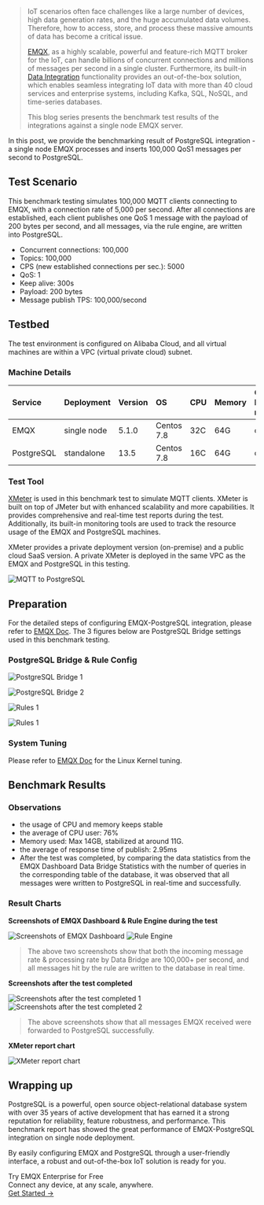 >IoT scenarios often face challenges like a large number of devices, high data generation rates, and the huge accumulated data volumes. Therefore, how to access, store, and process these massive amounts of data has become a critical issue.
>
>[EMQX](https://www.emqx.com/en/products/emqx), as a highly scalable, powerful and feature-rich MQTT broker for the IoT, can handle billions of concurrent connections and millions of messages per second in a single cluster. Furthermore, its built-in [Data Integration](https://www.emqx.com/en/solutions/mqtt-data-integration) functionality provides an out-of-the-box solution, which enables seamless integrating IoT data with more than 40 cloud services and enterprise systems, including Kafka, SQL, NoSQL, and time-series databases.
>
>This blog series presents the benchmark test results of the integrations against a single node EMQX server.

In this post, we provide the benchmarking result of PostgreSQL integration - a single node EMQX processes and inserts 100,000 QoS1 messages per second to PostgreSQL.

## Test Scenario

This benchmark testing simulates 100,000 MQTT clients connecting to EMQX, with a connection rate of 5,000 per second. After all connections are established, each client publishes one QoS 1 message with the payload of 200 bytes per second, and all messages, via the rule engine, are written into PostgreSQL. 

- Concurrent connections: 100,000
- Topics: 100,000
- CPS (new established connections per sec.): 5000
- QoS: 1
- Keep alive: 300s
- Payload: 200 bytes
- Message publish TPS: 100,000/second

## Testbed

The test environment is configured on Alibaba Cloud, and all virtual machines are within a VPC (virtual private cloud) subnet.

### Machine Details

| Service    | Deployment  | Version | OS         | CPU  | Memory | Cloud Host model |
| :--------- | :---------- | :------ | :--------- | :--- | :----- | :--------------- |
| EMQX       | single node | 5.1.0   | Centos 7.8 | 32C  | 64G    | c6.8xlarge       |
| PostgreSQL | standalone  | 13.5    | Centos 7.8 | 16C  | 64G    | c6.4xlarge       |

### Test Tool

[XMeter](https://www.emqx.com/en/products/xmeter) is used in this benchmark test to simulate MQTT clients. XMeter is built on top of JMeter but with enhanced scalability and more capabilities. It provides comprehensive and real-time test reports during the test. Additionally, its built-in monitoring tools are used to track the resource usage of the EMQX and PostgreSQL machines.

XMeter provides a private deployment version (on-premise) and a public cloud SaaS version. A private XMeter is deployed in the same VPC as the EMQX and PostgreSQL in this testing.

![MQTT to PostgreSQL](https://assets.emqx.com/images/60ba9b8364809e2bfe270bedb0bcabb6.png)

## Preparation

For the detailed steps of configuring EMQX-PostgreSQL integration, please refer to [EMQX Doc](https://docs.emqx.com/en/enterprise/v5.0/data-integration/data-bridge-pgsql.html). The 3 figures below are PostgreSQL Bridge settings used in this benchmark testing.

### PostgreSQL Bridge & Rule Config

![PostgreSQL Bridge 1](https://assets.emqx.com/images/ab5b1652a4c93ee5698e08088ee20a7d.png)

![PostgreSQL Bridge 2](https://assets.emqx.com/images/78b403b1684e5d762aca51c87aedc2fb.png)

![Rules 1](https://assets.emqx.com/images/f394c6dd32c5098b71d7030631098e29.png)

![Rules 1](https://assets.emqx.com/images/5a1a3da1bf0f56cd588ba620c96236e3.png)

### System Tuning

Please refer to [EMQX Doc](https://docs.emqx.com/en/enterprise/v4.4/tutorial/tune.html) for the Linux Kernel tuning.

## Benchmark Results

### Observations

- the usage of CPU and memory keeps stable
- the average of CPU user: 76%
- Memory used: Max 14GB, stabilized at around 11G.
- the average of response time of publish: 2.95ms
- After the test was completed, by comparing the data statistics from the EMQX Dashboard Data Bridge Statistics with  the number of queries in the corresponding table of the database, it was observed that all messages were written to PostgreSQL in real-time and successfully.

### Result Charts

**Screenshots of EMQX Dashboard & Rule Engine during the test**

![Screenshots of EMQX Dashboard](https://assets.emqx.com/images/d3e9295b54aa8ad6a089e33fbc665164.png)
![Rule Engine](https://assets.emqx.com/images/26a68cf148b59e2641ea8324a61b96f6.png)

> The above two screenshots show that both the incoming message rate & processing rate by Data Bridge are 100,000+ per second, and all messages hit by the rule are written to the database in real time.

**Screenshots after the test completed**

![Screenshots after the test completed 1](https://assets.emqx.com/images/e5b041163bb495b7e6665fee543a7f62.png)
![Screenshots after the test completed 2](https://assets.emqx.com/images/d67eb38e0d988a21d2452cf298f350a4.png)

> The above screenshots show that all messages EMQX received were forwarded to PostgreSQL successfully.

**XMeter report chart**

![XMeter report chart](https://assets.emqx.com/images/9e6559bfaa5b36eae00d146af8e02f9d.png)

## Wrapping up

PostgreSQL is a powerful, open source object-relational database system with over 35 years of active development that has earned it a strong reputation for reliability, feature robustness, and performance. This benchmark report has showed the great performance of EMQX-PostgreSQL integration on single node deployment. 

By easily configuring EMQX and PostgreSQL through a user-friendly interface, a robust and out-of-the-box IoT solution is ready for you.



<section class="promotion">
    <div>
        Try EMQX Enterprise for Free
      <div class="is-size-14 is-text-normal has-text-weight-normal">Connect any device, at any scale, anywhere.</div>
    </div>
    <a href="https://www.emqx.com/en/try?product=enterprise" class="button is-gradient px-5">Get Started →</a>
</section>
